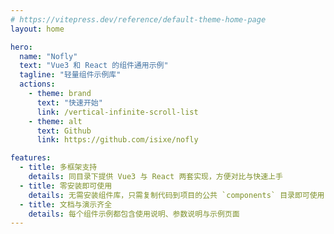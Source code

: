 ```yaml
---
# https://vitepress.dev/reference/default-theme-home-page
layout: home

hero:
  name: "Nofly"
  text: "Vue3 和 React 的组件通用示例"
  tagline: "轻量组件示例库"
  actions:
    - theme: brand
      text: "快速开始"
      link: /vertical-infinite-scroll-list
    - theme: alt
      text: Github
      link: https://github.com/isixe/nofly

features:
  - title: 多框架支持
    details: 同目录下提供 Vue3 与 React 两套实现，方便对比与快速上手
  - title: 零安装即可使用
    details: 无需安装组件库，只需复制代码到项目的公共 `components` 目录即可使用
  - title: 文档与演示齐全
    details: 每个组件示例都包含使用说明、参数说明与示例页面
---
```


